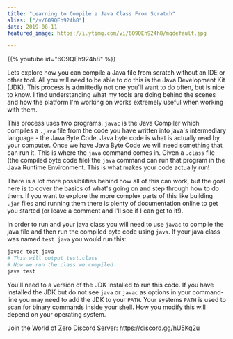 ```yaml
---
title: "Learning to Compile a Java Class From Scratch"
alias: ["/v/6O9QEh924h8"]
date: 2019-08-11
featured_image: https://i.ytimg.com/vi/6O9QEh924h8/mqdefault.jpg

---
```


{{% youtube id="6O9QEh924h8" %}}

Lets explore how you can compile a Java file from scratch without an IDE or other tool. All you will need to be able to do this is the Java Development Kit (JDK). This process is admittedly not one you'll want to do often, but is nice to know. I find understanding what my tools are doing behind the scenes and how the platform I'm working on works extremely useful when working with them.

This process uses two programs. `javac` is the Java Compiler which compiles a `.java` file from the code you have written into java's intermediary language - the Java Byte Code. Java byte code is what is actually read by your computer. Once we have Java Byte Code we will need something that can run it. This is where the `java` command comes in. Given a `.class` file (the compiled byte code file) the `java` command can run that program in the Java Runtime Environment. This is what makes your code actually run!

There is a lot more possibilities behind how all of this can work, but the goal here is to cover the basics of what's going on and step through how to do them. If you want to explore the more complex parts of this like building `.jar` files and running them there is plenty of documentation online to get you started (or leave a comment and I'll see if I can get to it!).

In order to run and your java class you will need to use `javac` to compile the java file and then run the compiled byte code using `java`. If your java class was named `test.java` you would run this:

```sh
javac test.java
# This will output test.class
# Now we run the class we compiled
java test
```

You'll need to a version of the JDK installed to run this code. If you have installed the JDK but do not see `java` or `javac` as options in your command-line you may need to add the JDK to your `PATH`. Your systems `PATH` is used to scan for binary commands inside your shell. How you modify this will depend on your operating system.

Join the World of Zero Discord Server: https://discord.gg/hU5Kq2u